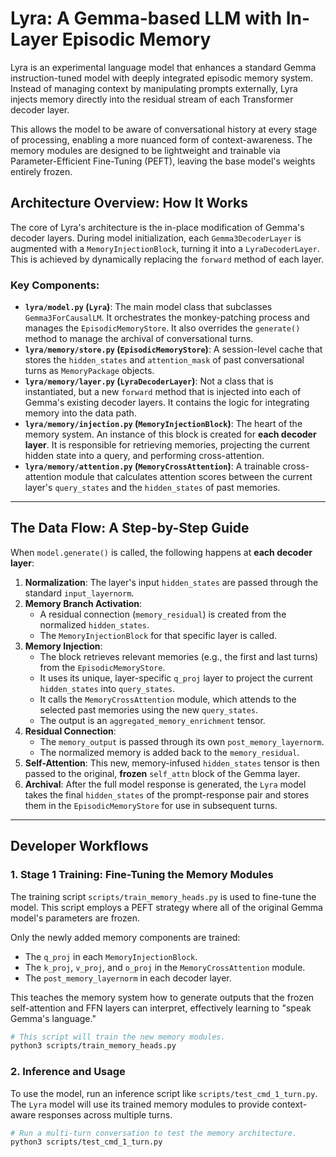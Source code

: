 # Lyra: A Gemma-based LLM with In-Layer Episodic Memory

Lyra is an experimental language model that enhances a standard Gemma instruction-tuned model with deeply integrated episodic memory system. Instead of managing context by manipulating prompts externally, Lyra injects memory directly into the residual stream of each Transformer decoder layer.

This allows the model to be aware of conversational history at every stage of processing, enabling a more nuanced form of context-awareness. The memory modules are designed to be lightweight and trainable via Parameter-Efficient Fine-Tuning (PEFT), leaving the base model's weights entirely frozen.

## Architecture Overview: How It Works

The core of Lyra's architecture is the in-place modification of Gemma's decoder layers. During model initialization, each `Gemma3DecoderLayer` is augmented with a `MemoryInjectionBlock`, turning it into a `LyraDecoderLayer`. This is achieved by dynamically replacing the `forward` method of each layer.

### Key Components:

-   **`lyra/model.py` (`Lyra`)**: The main model class that subclasses `Gemma3ForCausalLM`. It orchestrates the monkey-patching process and manages the `EpisodicMemoryStore`. It also overrides the `generate()` method to manage the archival of conversational turns.
-   **`lyra/memory/store.py` (`EpisodicMemoryStore`)**: A session-level cache that stores the `hidden_states` and `attention_mask` of past conversational turns as `MemoryPackage` objects.
-   **`lyra/memory/layer.py` (`LyraDecoderLayer`)**: Not a class that is instantiated, but a new `forward` method that is injected into each of Gemma's existing decoder layers. It contains the logic for integrating memory into the data path.
-   **`lyra/memory/injection.py` (`MemoryInjectionBlock`)**: The heart of the memory system. An instance of this block is created for **each decoder layer**. It is responsible for retrieving memories, projecting the current hidden state into a query, and performing cross-attention.
-   **`lyra/memory/attention.py` (`MemoryCrossAttention`)**: A trainable cross-attention module that calculates attention scores between the current layer's `query_states` and the `hidden_states` of past memories.

---

## The Data Flow: A Step-by-Step Guide

When `model.generate()` is called, the following happens at **each decoder layer**:

1.  **Normalization**: The layer's input `hidden_states` are passed through the standard `input_layernorm`.
2.  **Memory Branch Activation**:
    *   A residual connection (`memory_residual`) is created from the normalized `hidden_states`.
    *   The `MemoryInjectionBlock` for that specific layer is called.
3.  **Memory Injection**:
    *   The block retrieves relevant memories (e.g., the first and last turns) from the `EpisodicMemoryStore`.
    *   It uses its unique, layer-specific `q_proj` layer to project the current `hidden_states` into `query_states`.
    *   It calls the `MemoryCrossAttention` module, which attends to the selected past memories using the new `query_states`.
    *   The output is an `aggregated_memory_enrichment` tensor.
4.  **Residual Connection**:
    *   The `memory_output` is passed through its own `post_memory_layernorm`.
    *   The normalized memory is added back to the `memory_residual`.
5.  **Self-Attention**: This new, memory-infused `hidden_states` tensor is then passed to the original, **frozen** `self_attn` block of the Gemma layer.
6.  **Archival**: After the full model response is generated, the `Lyra` model takes the final `hidden_states` of the prompt-response pair and stores them in the `EpisodicMemoryStore` for use in subsequent turns.

---

## Developer Workflows

### 1. Stage 1 Training: Fine-Tuning the Memory Modules

The training script `scripts/train_memory_heads.py` is used to fine-tune the model. This script employs a PEFT strategy where all of the original Gemma model's parameters are frozen.

Only the newly added memory components are trained:
- The `q_proj` in each `MemoryInjectionBlock`.
- The `k_proj`, `v_proj`, and `o_proj` in the `MemoryCrossAttention` module.
- The `post_memory_layernorm` in each decoder layer.

This teaches the memory system how to generate outputs that the frozen self-attention and FFN layers can interpret, effectively learning to "speak Gemma's language."

```bash
# This script will train the new memory modules.
python3 scripts/train_memory_heads.py
```

### 2. Inference and Usage

To use the model, run an inference script like `scripts/test_cmd_1_turn.py`. The `Lyra` model will use its trained memory modules to provide context-aware responses across multiple turns.

```bash
# Run a multi-turn conversation to test the memory architecture.
python3 scripts/test_cmd_1_turn.py
```

